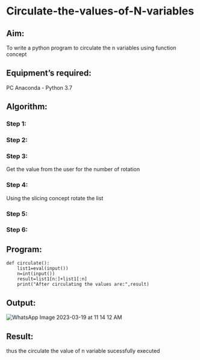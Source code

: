 # Circulate-the-values-of-N-variables
## Aim:
To write a python program to circulate the n variables using function concept
## Equipment’s required:
PC
Anaconda - Python 3.7
## Algorithm: 
### Step 1: 
### Step 2: 
### Step 3: 
Get the value from the user for the number of rotation
### Step 4: 
Using the slicing concept rotate the list

### Step 5: 
### Step 6: 
## Program:
```
def circulate():
    list1=eval(input())
    n=int(input())
    result=list1[n:]+list1[:n]
    print("After circulating the values are:",result)
```

## Output:

![WhatsApp Image 2023-03-19 at 11 14 12 AM](https://user-images.githubusercontent.com/119831303/226156201-944fbe59-eced-4215-b82e-1919dde4df31.jpeg)
## Result:
thus the circulate the value of n variable sucessfully executed
